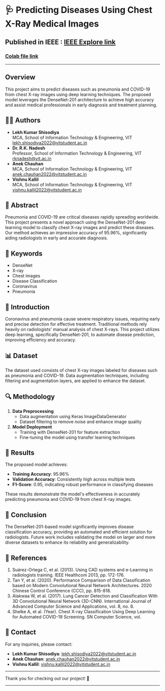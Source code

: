 
# 🩺 Predicting Diseases Using Chest X-Ray Medical Images
## Published in IEEE : [IEEE Explore link](https://ieeexplore.ieee.org/document/10434700)
### [Colab file link](https://colab.research.google.com/drive/1hjxRhqjRuT346GM77WHEQ0kshYNUlnKA?usp=sharing)

---

## Overview
This project aims to predict diseases such as pneumonia and COVID-19 from chest X-ray images using deep learning techniques. The proposed model leverages the DenseNet-201 architecture to achieve high accuracy and assist medical professionals in early diagnosis and treatment planning.

## 👨‍🔬 Authors
- **Lekh Kumar Shisodiya**  
  MCA, School of Information Technology & Engineering, VIT  
  [lekh.shisodiya2022@vitstudent.ac.in](mailto:lekh.shisodiya2022@vitstudent.ac.in)
- **Dr. R.K. Nadesh**  
  Professor, School of Information Technology & Engineering, VIT  
  [rknadesh@vit.ac.in](mailto:rknadesh@vit.ac.in)
- **Anek Chauhan**  
  MCA, School of Information Technology & Engineering, VIT  
  [anek.chauhan2022@vitstudent.ac.in](mailto:anek.chauhan2022@vitstudent.ac.in)
- **Vishnu Kallil**  
  MCA, School of Information Technology & Engineering, VIT  
  [vishnu.kallil2022@vitstudent.ac.in](mailto:vishnu.kallil2022@vitstudent.ac.in)

## 📝 Abstract
Pneumonia and COVID-19 are critical diseases rapidly spreading worldwide. This project presents a novel approach using the DenseNet-201 deep learning model to classify chest X-ray images and predict these diseases. Our method achieves an impressive accuracy of 95.96%, significantly aiding radiologists in early and accurate diagnosis.

## 🔑 Keywords
- DenseNet
- X-ray
- Chest images
- Disease Classification
- Coronavirus
- Pneumonia

## 🏥 Introduction
Coronavirus and pneumonia cause severe respiratory issues, requiring early and precise detection for effective treatment. Traditional methods rely heavily on radiologists' manual analysis of chest X-rays. This project utilizes deep learning, specifically DenseNet-201, to automate disease prediction, improving efficiency and accuracy.

## 📊 Dataset
The dataset used consists of chest X-ray images labeled for diseases such as pneumonia and COVID-19. Data augmentation techniques, including filtering and augmentation layers, are applied to enhance the dataset.

## 🔍 Methodology
1. **Data Preprocessing**
   - Data augmentation using Keras ImageDataGenerator
   - Dataset filtering to remove noise and enhance image quality
2. **Model Deployment**
   - Training with DenseNet-201 for feature extraction
   - Fine-tuning the model using transfer learning techniques

## 🧪 Results
The proposed model achieves:
- **Training Accuracy**: 95.96%
- **Validation Accuracy**: Consistently high across multiple tests
- **F1-Score**: 0.95, indicating robust performance in classifying diseases

These results demonstrate the model's effectiveness in accurately predicting pneumonia and COVID-19 from chest X-ray images.

## 📌 Conclusion
The DenseNet-201-based model significantly improves disease classification accuracy, providing an automated and efficient solution for radiologists. Future work includes validating the model on larger and more diverse datasets to enhance its reliability and generalizability.

## 📜 References
1. Suárez-Ortega C, et al. (2013). Using CAD systems and e-Learning in radiologists training. IEEE Healthcom 2013, pp. 172-176.
2. Tan Y, et al. (2020). Performance Comparison of Data Classification based on Modern Convolutional Neural Network Architectures. 2020 Chinese Control Conference (CCC), pp. 815-818.
3. Alakwaa W, et al. (2017). Lung Cancer Detection and Classification With 3D Convolutional Neural Network (3D-CNN). International Journal of Advanced Computer Science and Applications, vol. 8, no. 8.
4. Shelke A, et al. (Year). Chest X-ray Classification Using Deep Learning for Automated COVID-19 Screening. SN Computer Science, vol. 

## 📧 Contact
For any inquiries, please contact:
- **Lekh Kumar Shisodiya**: [lekh.shisodiya2022@vitstudent.ac.in](mailto:lekh.shisodiya2022@vitstudent.ac.in)
- **Anek Chauhan**: [anek.chauhan2022@vitstudent.ac.in](mailto:anek.chauhan2022@vitstudent.ac.in)
- **Vishnu Kallil**: [vishnu.kallil2022@vitstudent.ac.in](mailto:vishnu.kallil2022@vitstudent.ac.in)

---

Thank you for checking out our project! 🌟

---
